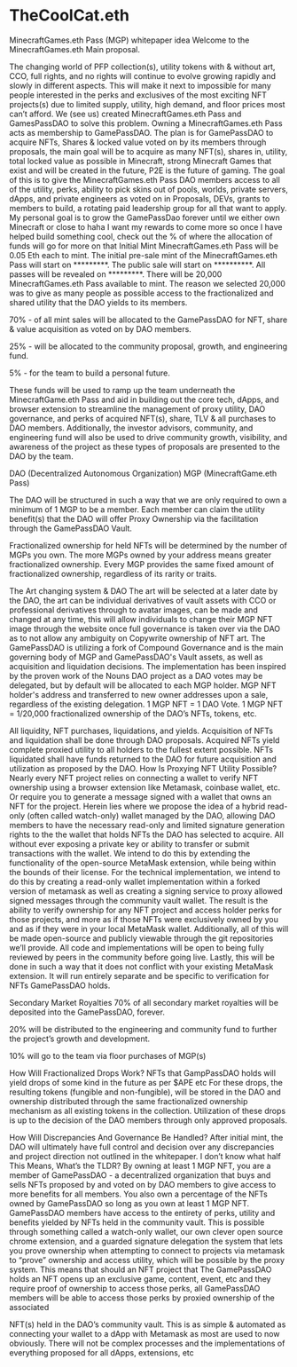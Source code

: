 # TheCoolCat.eth
MinecraftGames.eth Pass (MGP) whitepaper idea
Welcome to the MinecraftGames.eth Main proposal.

The changing world of PFP collection(s), utility tokens with & without art, CCO, full rights, and no rights will continue to evolve growing rapidly and slowly in different aspects.
This will make it next to impossible for many people interested in the
perks and exclusives of the most exciting NFT projects(s) due to limited
supply, utility, high demand, and floor prices most can’t afford.
We (see us) created MinecraftGames.eth Pass and GamesPassDAO to solve this problem.
Owning a MinecraftGames.eth Pass acts as membership to GamePassDAO. The
plan is for GamePassDAO to acquire NFTs, Shares & locked value voted on by its members through proposals, the main goal will be to acquire as many NFT(s), shares in, utility, total locked value as possible in Minecraft, strong Minecraft Games that exist and will be created in the future, P2E is the future of gaming.
The goal of this is to give the MinecraftGames.eth Pass DAO members access to all of
the utility, perks, ability to pick skins out of pools, worlds, private servers, dApps, and private engineers as voted on in Proposals, DEVs, grants to members to build, a rotating paid leadership group for all that want to apply.
My personal goal is to grow the GamePassDao forever until we either own Minecraft or close to haha I want my rewards to come more so once I have helped build something cool, check out the % of where the allocation of funds will go for more on that
Initial Mint
MinecraftGames.eth Pass will be 0.05 Eth each to mint.
The initial pre-sale mint of the MinecraftGames.eth Pass will start on *********.
The public sale will start on **********.
All passes will be revealed on *********.
There will be 20,000 MinecraftGames.eth Pass available to mint. The reason we selected
20,000 was to give as many people as possible access to the fractionalized
and shared utility that the DAO yields to its members. 

70% - of all mint sales will be allocated to the GamePassDAO for NFT, share & value acquisition as voted on by DAO members.

25% - will be allocated to the community proposal, growth, and engineering
fund. 

5% - for the team to build a personal future.

These funds will be used to ramp up the team underneath the MinecraftGame.eth Pass and aid in building out the core tech, dApps, and browser extension to streamline the management of proxy utility, DAO governance, and perks of acquired NFT(s), share, TLV & all purchases to DAO members.
Additionally, the investor advisors, community, and engineering fund will also be used to drive community growth, visibility, and awareness of the project as these types of
proposals are presented to the DAO by the team.

DAO (Decentralized Autonomous Organization)
MGP (MinecraftGame.eth Pass)

The DAO will be structured in such a way that we are only required to own a minimum of
1 MGP to be a member. Each member can claim the utility benefit(s) that the
DAO will offer Proxy Ownership via the facilitation through the GamePassDAO Vault.

Fractionalized ownership for held NFTs will be determined by the number of
MGPs you own. The more MGPs owned by your address means greater
fractionalized ownership. Every MGP provides the same fixed amount
of fractionalized ownership, regardless of its rarity or traits.

The Art changing system & DAO
The art will be selected at a later date by the DAO, the art can be individual derivatives of vault assets with CCO or professional derivatives through to avatar images, can be made and changed at any time, this will allow individuals to change their MGP NFT image through the website once full governance is taken over via the DAO as to not allow any ambiguity on Copywrite ownership of NFT art.
The GamePassDAO is utilizing a fork of Compound Governance and is the
main governing body of MGP and GamePassDAO's Vault assets, as well
as acquisition and liquidation decisions. The implementation has been inspired by the proven work of the Nouns DAO project as a DAO votes may be delegated, but by default will be allocated to each MGP holder.
MGP NFT holder's address and transferred to new owner addresses upon a
sale, regardless of the existing delegation.
1 MGP NFT = 1 DAO Vote.
1 MGP NFT = 1/20,000 fractionalized ownership of the DAO’s NFTs,
tokens, etc.

All liquidity, NFT purchases, liquidations, and yields.
Acquisition of NFTs and liquidation shall be done through DAO proposals.
Acquired NFTs yield complete proxied utility to all holders to the fullest
extent possible.
NFTs liquidated shall have funds returned to the DAO for future acquisition
and utilization as proposed by the DAO.
How Is Proxying NFT Utility Possible?
Nearly every NFT project relies on connecting a wallet to verify NFT
ownership using a browser extension like Metamask, coinbase wallet, etc.
Or require you to generate a message signed with a wallet that owns an
NFT for the project.
Herein lies where we propose the idea of a hybrid read-only (often called
watch-only) wallet managed by the DAO, allowing DAO members to have
the necessary read-only and limited signature generation rights to the
the wallet that holds NFTs the DAO has selected to acquire. All without ever
exposing a private key or ability to transfer or submit transactions with the
wallet.
We intend to do this by extending the functionality of the open-source
MetaMask extension, while being within the bounds of their license.
For the technical implementation, we intend to do this by creating a
read-only wallet implementation within a forked version of metamask as
well as creating a signing service to proxy allowed signed messages
through the community vault wallet.
The result is the ability to verify ownership for any NFT project and
access holder perks for those projects, and more as if those NFTs were
exclusively owned by you and as if they were in your local MetaMask
wallet.
Additionally, all of this will be made open-source and publicly viewable
through the git repositories we’ll provide. All code and implementations will be open to being fully reviewed by peers in the community before going live.
Lastly, this will be done in such a way that it does not conflict with your
existing MetaMask extension. It will run entirely separate and be specific to
verification for NFTs GamePassDAO holds.

Secondary Market Royalties
70% of all secondary market royalties will be deposited into the GamePassDAO, forever.

20% will be distributed to the engineering and
community fund to further the project’s growth and development.

10% will go to the team via floor purchases of MGP(s)

How Will Fractionalized Drops Work?
NFTs that GampPassDAO holds will yield drops of some kind in the future as per $APE etc
For these drops, the resulting tokens (fungible and non-fungible), will be
stored in the DAO and ownership distributed through the same
fractionalized ownership mechanism as all existing tokens in the collection.
Utilization of these drops is up to the decision of the DAO members through only
approved proposals.

How Will Discrepancies And Governance Be Handled?
After initial mint, the DAO will ultimately have full control and decision over
any discrepancies and project direction not outlined in the whitepaper.
I don’t know what half This Means, What’s the TLDR?
By owning at least 1 MGP NFT, you are a member of GamePassDAO - a decentralized organization that buys and sells NFTs proposed by and voted on by DAO members to give access to more benefits for all members.
You also own a percentage of the NFTs owned by GamePassDAO so
long as you own at least 1 MGP NFT.
GamePassDAO members have access to the entirety of perks, utility
and benefits yielded by NFTs held in the community vault.
This is possible through something called a watch-only wallet, our own
clever open source chrome extension, and a guarded signature delegation
the system that lets you prove ownership when attempting to connect to
projects via metamask to “prove” ownership and access utility, which will be
possible by the proxy system.
This means that should an NFT project that The GamePassDAO holds an
NFT opens up an exclusive game, content, event, etc and they require
proof of ownership to access those perks, all GamePassDAO members
will be able to access those perks by proxied ownership of the associated

NFT(s) held in the DAO’s community vault.
This is as simple & automated as connecting your wallet to a
dApp with Metamask as most are used to now obviously. There will not be complex
processes and the implementations of everything proposed for all dApps,
extensions, etc
